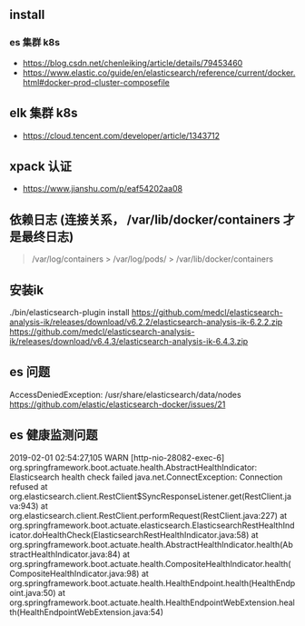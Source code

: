 ## install
### es 集群 k8s
* https://blog.csdn.net/chenleiking/article/details/79453460
* https://www.elastic.co/guide/en/elasticsearch/reference/current/docker.html#docker-prod-cluster-composefile

## elk 集群 k8s
* https://cloud.tencent.com/developer/article/1343712

## xpack 认证
* https://www.jianshu.com/p/eaf54202aa08

## 依赖日志 (连接关系， /var/lib/docker/containers 才是最终日志)
> /var/log/containers > /var/log/pods/  >  /var/lib/docker/containers

## 安装ik
./bin/elasticsearch-plugin install https://github.com/medcl/elasticsearch-analysis-ik/releases/download/v6.2.2/elasticsearch-analysis-ik-6.2.2.zip
https://github.com/medcl/elasticsearch-analysis-ik/releases/download/v6.4.3/elasticsearch-analysis-ik-6.4.3.zip

## es 问题
AccessDeniedException: /usr/share/elasticsearch/data/nodes
https://github.com/elastic/elasticsearch-docker/issues/21

## es 健康监测问题
2019-02-01 02:54:27,105 WARN  [http-nio-28082-exec-6] org.springframework.boot.actuate.health.AbstractHealthIndicator: Elasticsearch health check failed
java.net.ConnectException: Connection refused
	at org.elasticsearch.client.RestClient$SyncResponseListener.get(RestClient.java:943)
	at org.elasticsearch.client.RestClient.performRequest(RestClient.java:227)
	at org.springframework.boot.actuate.elasticsearch.ElasticsearchRestHealthIndicator.doHealthCheck(ElasticsearchRestHealthIndicator.java:58)
	at org.springframework.boot.actuate.health.AbstractHealthIndicator.health(AbstractHealthIndicator.java:84)
	at org.springframework.boot.actuate.health.CompositeHealthIndicator.health(CompositeHealthIndicator.java:98)
	at org.springframework.boot.actuate.health.HealthEndpoint.health(HealthEndpoint.java:50)
	at org.springframework.boot.actuate.health.HealthEndpointWebExtension.health(HealthEndpointWebExtension.java:54)
    
